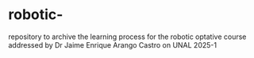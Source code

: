 # robotic-
repository to archive the learning process for the robotic optative course addressed by Dr Jaime Enrique Arango Castro on UNAL 2025-1
